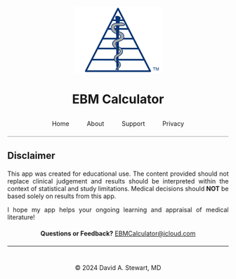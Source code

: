 <div style="text-align: center;">
  <img src="/assets/images/EBM Calculator Logo Any 3x.png" alt="EBM Calculator Logo" width="200">
  <h1>EBM Calculator</h1>
</div>

<style>
  .tab-bar {
    display: flex;
    justify-content: center;
    border-bottom: 2px solid #ccc;
    padding-bottom: 10px;
    margin-top: 20px;
  }
  .tab-bar a {
    padding: 10px 20px;
    text-decoration: none;
    white-space: nowrap;
    transition: padding 0.3s ease;
  }
  /* When the screen is 480px wide or less, reduce horizontal padding */
  @media (max-width: 480px) {
    .tab-bar a {
      padding: 10px 10px;
    }
  }
</style>

<div class="tab-bar">
  <a href="/">Home</a>
  <a href="/about">About</a>
  <a href="/support">Support</a>
  <a href="/privacy-policy">Privacy</a>
</div>


## Disclaimer
<!-- Wrap the bulk of Markdown content in a container with width 600px and centered -->
<div style="max-width: 600px; margin: 20px auto; text-align: justify;" markdown="1">
  
  This app was created for educational use. The content provided should not replace clinical judgement and results should be interpreted within the context of statistical and study limitations. Medical decisions should **NOT** be based solely on results from this app.

  I hope my app helps your ongoing learning and appraisal of medical literature!
  
</div>

<div style="max-width: 600px; margin: 20px auto; text-align: center;" markdown="1">

  **Questions or Feedback?**
  [EBMCalculator@icloud.com](mailto:EBMCalculator@icloud.com)
  
</div>

---

<div style="text-align: center; margin-top: 40px;">
  &copy; 2024 David A. Stewart, MD
</div>
